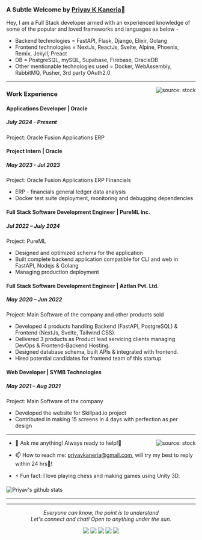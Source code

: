 ### A Subtle Welcome by [Priyav K Kaneria](https://priyavkaneria-resume.netlify.app)👋

Hey, I am a Full Stack developer armed with an experienced knowledge of some of the popular and loved frameworks and languages as below -
- Backend technologies = FastAPI, Flask, Django, Elixir, Golang
- Frontend technologies = NextJs, ReactJs, Svelte, Alpine, Phoenix, Remix, Jekyll, Preact
- DB = PostgreSQL, mySQL, Supabase, Firebase, OracleDB
- Other mentionable technologies used = Docker, WebAssembly, RabbitMQ, Pusher, 3rd party OAuth2.0
*******

<a href="https://i.ibb.co/1fD8JDJ/monkey-working.gif"><img align="right" src="https://i.ibb.co/1fD8JDJ/monkey-working.gif" title="source: stock" /></a>
### Work Experience

#### Applications Developer | Oracle
##### July 2024 - Present
Project: Oracle Fusion Applications ERP

#### Project Intern | Oracle
##### May 2023 - Jul 2023
Project: Oracle Fusion Applications ERP Financials
- ERP - financials general ledger data analysis
- Docker test suite deployment, monitoring and debugging dependencies

#### Full Stack Software Development Engineer | PureML Inc.
##### Jul 2022 – July 2024
Project: PureML
- Designed and optimized schema for the application
- Built complete backend application compatible for CLI and web in FastAPI, Nodejs & Golang
- Managing production deployment

#### Full Stack Software Development Engineer | Aztlan Pvt. Ltd.
##### May 2020 – Jun 2022
Project: Main Software of the company and other products sold
- Developed 4 products handling Backend (FastAPI, PostgreSQL) & Frontend (NextJs, Svelte, Tailwind CSS).
- Delivered 3 products as Product lead servicing clients managing DevOps & Frontend-Backend Hosting.
- Designed database schema, built APIs & integrated with frontend.
- Hired potential candidates for frontend team of this startup

#### Web Developer | SYMB Technologies
##### May 2021 – Aug 2021
Project: Main Software of the company
- Developed the website for Skillpad.io project
- Contributed in making 15 screens in 4 days with perfection as per design

<!-- Please don't remove this: Grab your social icons from https://github.com/carlsednaoui/gitsocial -->

<!--
**priyavkaneria/priyavkaneria** is a ✨ _special_ ✨ repository because its `README.md` (this file) appears on your GitHub profile.
-->
*******
<a href="https://i.ibb.co/0snKvYj/cool-computer.gif"><img align="right" src="https://i.ibb.co/0snKvYj/cool-computer.gif" title="source: stock" /></a>
- 💬 Ask me anything!
     Always ready to help!🤩

- 📫 How to reach me: 
priyavkaneria@gmail.com, will try my best to reply within 24 hrs🏁!


- ⚡ Fun fact: I love playing chess and making games using Unity 3D.


![Priyav's github stats](https://github-readme-stats.vercel.app/api?username=priyavkaneria&show_icons=true&hide_border=true&icon_color=5CFF33&theme=nord)
******
<!-- **Views:**<br>
![Visitor Count](https://profile-counter.glitch.me/priyavkaneria/count.svg) -->

<hr>
<p align="center">
  <i>Everyone can know, the point is to understand</i>
     <br/>
  <i>Let's connect and chat! Open to anything under the sun.</i>

  <p align="center">
     <a target="_blank" href="https://priyavkaneria-resume.netlify.app/"><img src="https://img.shields.io/badge/-WEB-FF4088?style=for-the-badge&logo=Hugo&logoColor=white"></img></a>	
     <a target="_blank" href="https://www.linkedin.com/in/PriyavKaneria"><img src="https://img.shields.io/badge/-LinkedIn-0077B5?style=for-the-badge&logo=Linkedin&logoColor=white"></img></a>
     <a target="_blank" href="mailto:priyavkaneria@gmail.com"><img src="https://img.shields.io/badge/-Gmail-D14836?style=for-the-badge&logo=Gmail&logoColor=white"></img></a>
     <a target="_blank" href="https://medium.com/@priyavkaneria"><img src="https://img.shields.io/badge/-Medium-12100E?style=for-the-badge&logo=Medium&logoColor=white"></img></a>
     <a target="_blank" href="https://twitter.com/_diginova"><img src="https://img.shields.io/badge/-Twitter-1DA1F2?style=for-the-badge&logo=Twitter&logoColor=white"></img></a>

  </p>
</p>
